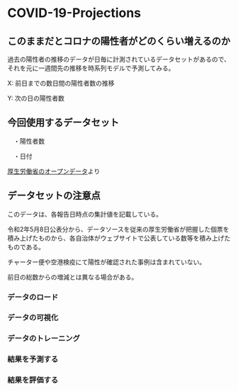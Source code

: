
# COVID-19-Projections
## このままだとコロナの陽性者がどのくらい増えるのか


過去の陽性者の推移のデータが日毎に計測されているデータセットがあるので、それを元に一週間先の推移を時系列モデルで予測してみる。

X: 前日までの数日間の陽性者数の推移

Y: 次の日の陽性者数
## 今回使用するデータセット
　・陽性者数
 
　・日付
 
 [厚生労働省のオープンデータ](https://www.mhlw.go.jp/stf/covid-19/open-data.html)より
 
 ## データセットの注意点
このデータは、各報告日時点の集計値を記載している。

令和2年5月8日公表分から、データソースを従来の厚生労働省が把握した個票を積み上げたものから、各自治体がウェブサイトで公表している数等を積み上げたものである。

チャーター便や空港検疫にて陽性が確認された事例は含まれていない。

前日の総数からの増減とは異なる場合がある。

### データのロード

### データの可視化

### データのトレーニング
### 結果を予測する
### 結果を評価する


